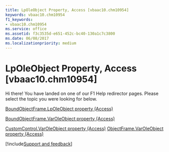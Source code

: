 ```yaml
---
title: LpOleObject Property, Access [vbaac10.chm10954]
keywords: vbaac10.chm10954
f1_keywords:
- vbaac10.chm10954
ms.service: office
ms.assetid: f3c3535d-e651-452c-bc40-130a1c7c3800
ms.date: 06/08/2017
ms.localizationpriority: medium
---
```



# LpOleObject Property, Access [vbaac10.chm10954]

Hi there! You have landed on one of our F1 Help redirector pages. Please select the topic you were looking for below.

[BoundObjectFrame.LpOleObject property (Access)](https://msdn.microsoft.com/library/0e016e4f-8951-04b6-d8fe-00dba757b04e%28Office.15%29.aspx)

[BoundObjectFrame.VarOleObject property (Access)](https://msdn.microsoft.com/library/3e1a6a95-d238-45ba-172d-1a1b22fb37be%28Office.15%29.aspx)

[CustomControl.VarOleObject property (Access)](https://msdn.microsoft.com/library/7de5433c-a2da-bb8e-35d2-9c7aae1ff2cd%28Office.15%29.aspx)
[ObjectFrame.VarOleObject property (Access)](https://msdn.microsoft.com/library/e04e769d-07fb-dacc-aa70-ddd3a064d785%28Office.15%29.aspx)

[!include[Support and feedback](~/includes/feedback-boilerplate.md)]